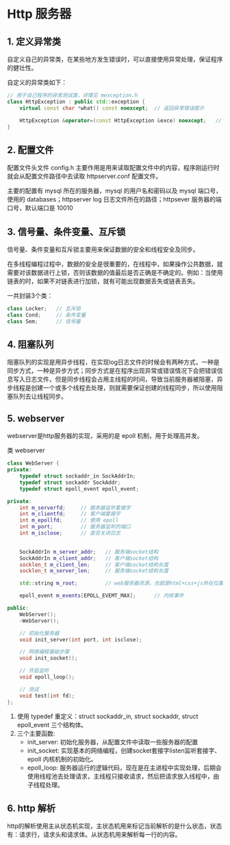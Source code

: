 # Http 服务器
## 1. 定义异常类
自定义自己的异常类，在某些地方发生错误时，可以直接使用异常处理，保证程序的健壮性。

自定义的异常类如下：
```c++
// 用于自己程序的异常测试类，详情见 mexception.h
class HttpException : public std::exception {
    virtual const char *what() const noexcept;  // 返回异常错误提示

    HttpException &operator=(const HttpException &exce) noexcept;   // 重载等号运算符
}
```

## 2. 配置文件
配置文件头文件 config.h 主要作用是用来读取配置文件中的内容，程序刚运行时就会从配置文件路径中去读取 httpserver.conf 配置文件。

主要的配置有 mysql 所在的服务器，mysql 的用户名和密码以及 mysql 端口号，使用的 databases；httpserver log 日志文件所在的路径；httpsever 服务器的端口号，默认端口是 10010

## 3. 信号量、条件变量、互斥锁
信号量、条件变量和互斥锁主要用来保证数据的安全和线程安全及同步。

在多线程编程过程中，数据的安全是很重要的，在线程中，如果操作公共数据，就需要对该数据进行上锁，否则该数据的值最后是否正确是不确定的。例如：当使用链表的时，如果不对链表进行加锁，就有可能出现数据丢失或链表丢失。

一共封装3个类：
```c++
class Locker;   // 互斥锁
class Cond;     // 条件变量
class Sem;      // 信号量
```

## 4. 阻塞队列
阻塞队列的实现是用异步线程，在实现log日志文件的时候会有两种方式，一种是同步方式，一种是异步方式；同步方式是在程序出现异常或错误情况下会把错误信息写入日志文件，但是同步线程会占用主线程的时间，导致当前服务器被阻塞，异步线程是创建一个或多个线程去处理，则就需要保证创建的线程同步，所以使用阻塞队列去让线程同步。

## 5. webserver
webserver是http服务器的实现，采用的是 epoll 机制，用于处理高并发。

类 webserver
```c++
class WebServer {
private:
    typedef struct sockaddr_in SockAddrIn;
    typedef struct sockaddr SockAddr;
    typedef struct epoll_event epoll_event;

private:
    int m_serverfd;     // 服务器监听套接字
    int m_clientfd;     // 客户端套接字
    int m_epollfd;      // 使用 epoll
    int m_port;         // 服务器监听的端口
    int m_isclose;      // 是否关闭日志
    

    SockAddrIn m_server_addr;   // 服务端socket结构
    SockAddrIn m_client_addr;   // 客户端socket结构
    socklen_t m_client_len;     // 客户端socket结构长度
    socklen_t m_server_len;     // 服务端socket结构长度

    std::string m_root;         // web服务器资源，也就是html+css+js所在位置

    epoll_event m_events[EPOLL_EVEMT_MAX];      // 内核事件

public:
    WebServer();
    ~WebServer();

    // 初始化服务器
    void init_server(int port, int isclose);

    // 网络编程基础步骤
    void init_socket();

    // 开启监听
    void epoll_loop();

    // 测试
    void test(int fd);
};
```
1. 使用 typedef 重定义：struct sockaddr_in, struct sockaddr, struct epoll_event 三个结构体。
2. 三个主要函数:<br>
    * init_server: 初始化服务器，从配置文件中读取一些服务器的配置
    * init_socket: 实现基本的网络编程，创建socket套接字listen监听套接字、epoll 内核机制的初始化。
    * epoll_loop: 服务器运行的逻辑代码，现在是在主进程中实现处理，后期会使用线程池去处理请求，主线程只接收请求，然后把请求放入线程中，由子线程处理。

## 6. http 解析
http的解析使用主从状态机实现，主状态机用来标记当前解析的是什么状态，状态有：请求行，请求头和请求体。从状态机用来解析每一行的内容。
